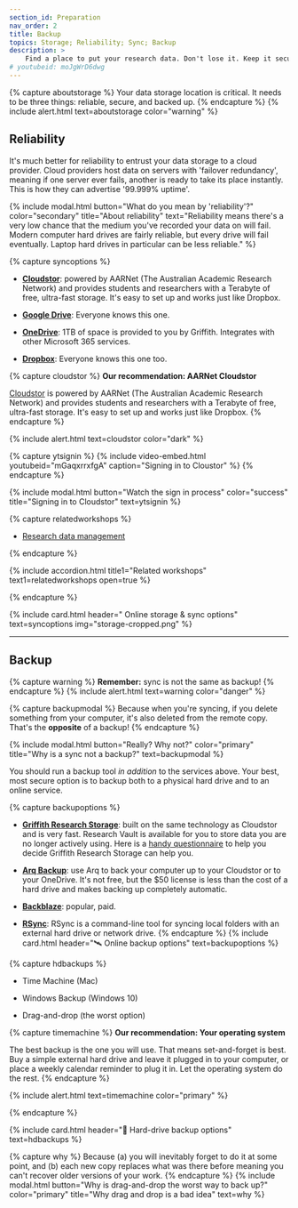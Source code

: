 ```yaml
---
section_id: Preparation
nav_order: 2
title: Backup
topics: Storage; Reliability; Sync; Backup
description: >
    Find a place to put your research data. Don't lose it. Keep it secure.
# youtubeid: moJgWrD6dwg
---
```


{% capture aboutstorage %}
Your data storage location is critical. It needs to be three things: reliable, secure, and backed up.
{% endcapture %}
{% include alert.html text=aboutstorage color="warning" %}

## Reliability

It's much better for reliability to entrust your data storage to a cloud provider. Cloud providers host data on servers with 'failover redundancy', meaning if one server ever fails, another is ready to take its place instantly. This is how they can advertise '99.999% uptime'.

{% include modal.html button="What do you mean by 'reliability'?" color="secondary" title="About reliability" text="Reliability means there's a very low chance that the medium you've recorded your data on will fail. Modern computer hard drives are fairly reliable, but every drive will fail eventually. Laptop hard drives in particular can be less reliable." %}

{% capture syncoptions %}
- **[Cloudstor](https://cloudstor.aarnet.edu.au)**: powered by AARNet (The Australian Academic Research Network) and provides students and researchers with a Terabyte of free, ultra-fast storage. It's easy to set up and works just like Dropbox.

- **[Google Drive](https://www.google.com/drive/)**: Everyone knows this one. 

- **[OneDrive](https://griffitheduau-my.sharepoint.com/)**: 1TB of space is provided to you by Griffith. Integrates with other Microsoft 365 services.

- **[Dropbox](https://www.dropbox.com/)**: Everyone knows this one too.

{% capture cloudstor %}
**Our recommendation: AARNet Cloudstor**

[Cloudstor](https://cloudstor.aarnet.edu.au) is powered by AARNet (The Australian Academic Research Network) and provides students and researchers with a Terabyte of free, ultra-fast storage. It's easy to set up and works just like Dropbox.
{% endcapture %}

{% include alert.html text=cloudstor color="dark" %}

{% capture ytsignin %}
{% include video-embed.html youtubeid="mGaqxrrxfgA" caption="Signing in to Cloustor" %}
{% endcapture %}

{% include modal.html button="Watch the sign in process" color="success" title="Signing in to Cloudstor" text=ytsignin %}

{% capture relatedworkshops %}

- [Research data management](https://griffithunilibrary.github.io/research-data-management/)

{% endcapture %}

{% include accordion.html title1="Related workshops" text1=relatedworkshops open=true %}

{% endcapture %}

{% include card.html header="<i class='fas fa-sync'></i> Online storage & sync options" text=syncoptions img="storage-cropped.png" %}
___

## Backup

{% capture warning %}
**Remember:** sync is not the same as backup!
{% endcapture %}
{% include alert.html text=warning color="danger" %}

{% capture backupmodal %}
Because when you're syncing, if you delete something from your computer, it's also deleted from the remote copy. That's the **opposite** of a backup!
{% endcapture %}

{% include modal.html button="Really? Why not?" color="primary" title="Why is a sync not a backup?" text=backupmodal %}

You should run a backup tool *in addition* to the services above. Your best, most secure option is to backup both to a physical hard drive and to an online service.

{% capture backupoptions %}
 - **[Griffith Research Storage](https://research-storage.griffith.edu.au)**: built on the same technology as Cloudstor and is very fast. Research Vault is available for you to store data you are no longer actively using. Here is a [handy questionnaire](https://research-storage.griffith.edu.au/compare) to help you decide Griffith Research Storage can help you.

 - **[Arq Backup](www.arqbackup/com)**: use Arq to back your computer up to your Cloudstor or to your OneDrive. It's not free, but the $50 license is less than the cost of a hard drive and makes backing up completely automatic.

 - **[Backblaze](https://www.backblaze.com)**: popular, paid.

 - **[RSync](https://rsync.samba.org)**: RSync is a command-line tool for syncing local folders with an external hard drive or network drive.
{% endcapture %}
{% include card.html header="🛰 Online backup options" text=backupoptions %}

{% capture hdbackups %}
 - Time Machine (Mac)

 - Windows Backup (Windows 10)

 - Drag-and-drop (the worst option)

 {% capture timemachine %}
**Our recommendation: Your operating system**

The best backup is the one you will use. That means set-and-forget is best. Buy a simple external hard drive and leave it plugged in to your computer, or place a weekly calendar reminder to plug it in. Let the operating system do the rest. 
{% endcapture %}

{% include alert.html text=timemachine color="primary" %}

 {% endcapture %}

{% include card.html header="💽 Hard-drive backup options" text=hdbackups %}

{% capture why %}
Because (a) you will inevitably forget to do it at some point, and (b) each new copy replaces what was there before meaning you can't recover older versions of your work.
{% endcapture %}
{% include modal.html button="Why is drag-and-drop the worst way to back up?" color="primary" title="Why drag and drop is a bad idea" text=why %}
